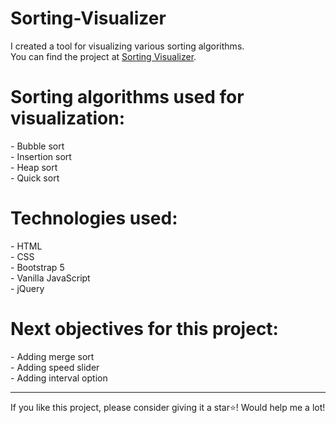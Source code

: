 # Sorting-Visualizer

I created a tool for visualizing various sorting algorithms.<br>
You can find the project at [Sorting Visualizer](https://alexmihalache99.github.io/Sorting-Visualizer/).


<h1>Sorting algorithms used for visualization:</h1>
- Bubble sort <br>
- Insertion sort <br>
- Heap sort <br>
- Quick sort

<h1>Technologies used:</h1>
- HTML <br>
- CSS <br>
- Bootstrap 5 <br>
- Vanilla JavaScript <br>
- jQuery

<h1>Next objectives for this project:</h1>
- Adding merge sort <br>
- Adding speed slider <br>
- Adding interval option <br>

<hr>

If you like this project, please consider giving it a star⭐! Would help me a lot!
